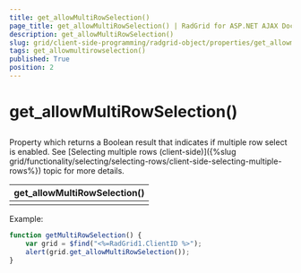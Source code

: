 ```yaml
---
title: get_allowMultiRowSelection()
page_title: get_allowMultiRowSelection() | RadGrid for ASP.NET AJAX Documentation
description: get_allowMultiRowSelection()
slug: grid/client-side-programming/radgrid-object/properties/get_allowmultirowselection()
tags: get_allowmultirowselection()
published: True
position: 2
---
```


# get_allowMultiRowSelection()



## 

Property which returns a Boolean result that indicates if multiple row select is enabled. See [Selecting multiple rows (client-side)]({%slug grid/functionality/selecting/selecting-rows/client-side-selecting-multiple-rows%}) topic for more details.


|  **get_allowMultiRowSelection()**  |
| ------ |
||

Example:

````JavaScript
function getMultiRowSelection() {
    var grid = $find("<%=RadGrid1.ClientID %>");
    alert(grid.get_allowMultiRowSelection());     
}       
````



